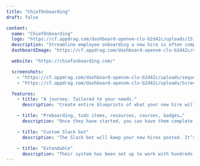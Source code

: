 ```yaml
---
title: "ChiefOnboarding"
draft: false

content:
  name: "ChiefOnboarding"
  logo: "https://cf.appdrag.com/dashboard-openvm-clo-b2d42c/uploads/151832141493-657c97eadff523414184-512-removebg-preview-EuP8.png"
  description: "Streamline employee onboarding a new hire is often complicated and chaotic, especially in remote teams. We will help you structure your onboarding process for IT, HR, managers, buddies, and, of course, your new hires."
  dashboardImage: "https://cf.appdrag.com/dashboard-openvm-clo-b2d42c/uploads/sequences-xZ9h.png"

  website: "https://chiefonboarding.com/"

  screenshots:
    - "https://cf.appdrag.com/dashboard-openvm-clo-b2d42c/uploads/sequences-xZ9h.png"
    - "https://cf.appdrag.com/dashboard-openvm-clo-b2d42c/uploads/Screenshot-2022-12-20-150433-BuIr.png"

  features:
    - title: "A journey. Tailored to your needs."
      description: "Create entire blueprints of what your new hire will go through within minutes. Simply drag and drop items into the timeline. Trigger new items based on a specific time and date or once a new hire completed a to do item. Avoid the overwhelming feeling of having to know and do so much for the new hire."

    - title: "Preboarding, todo items, resources, courses, badges…"
      description: "Once they have started, you can have them complete to do items, resources and courses, reward them with badges and even send custom messages! Also don’t forget to prepare them for their first day with our preboarding module!"

    - title: "Custom Slack bot"
      description: "The Slack bot will keep your new hires posted. It’s entirely optional though, there is also a full-fletched dashboard. Either can be used standalone."

    - title: "Extendable"
      description: "Their system has been set up to work with hundreds of third party software products. Integrate your own webhooks or set up your own integrations with any provider."
---
```

